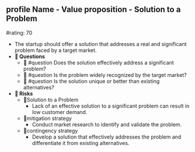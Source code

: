 ## profile Name - Value proposition - Solution to a Problem
#rating: 70
- The startup should offer a solution that addresses a real and significant problem faced by a target market.
- **💭 Questions**
  - 💭 #question Does the solution effectively address a significant problem?
  - 💭 #question Is the problem widely recognized by the target market?
  - 💭 #question Is the solution unique or better than existing alternatives?
- **🚨 Risks**
  - 🚨Solution to a Problem
    - Lack of an effective solution to a significant problem can result in low customer demand.
  - 🚨mitigation strategy
    - Conduct market research to identify and validate the problem.
  - 🚨contingency strategy
    - Develop a solution that effectively addresses the problem and differentiate it from existing alternatives.


